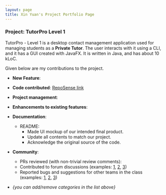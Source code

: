 ```yaml
---
layout: page
title: Xin Yuan's Project Portfolio Page
---
```


### Project: TutorPro Level 1

TutorPro - Level 1 is a desktop contact management application used for managing students as a **Private Tutor**. The user interacts with it using a CLI, and it has a GUI created with JavaFX. It is written in Java, and has about 10 kLoC.

Given below are my contributions to the project.

* **New Feature**:


* **Code contributed**: [RepoSense link]()

* **Project management**:


* **Enhancements to existing features**:


* **Documentation**:
    * README:
        * Made UI mockup of our intended final product.
        * Update all contents to match our project.
        * Acknowledge the original source of the code.

* **Community**:
    * PRs reviewed (with non-trivial review comments):
    * Contributed to forum discussions (examples: [1](), [2](), [3]())
    * Reported bugs and suggestions for other teams in the class (examples: [1](), [2](), [3]())

* _{you can add/remove categories in the list above}_
